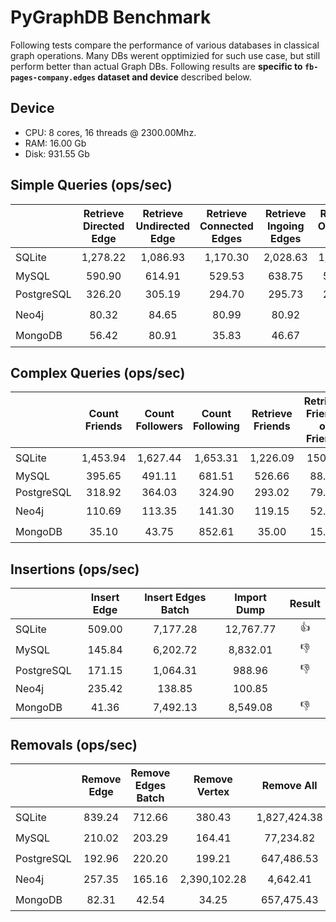 # PyGraphDB Benchmark

Following tests compare the performance of various databases in classical graph operations.
Many DBs werent opptimizied for such use case, but still perform better than actual Graph DBs.
Following results are **specific to `fb-pages-company.edges` dataset and device** described below.
## Device

* CPU: 8 cores, 16 threads @ 2300.00Mhz.
* RAM: 16.00 Gb
* Disk: 931.55 Gb

## Simple Queries (ops/sec)

|  | Retrieve Directed Edge | Retrieve Undirected Edge | Retrieve Connected Edges | Retrieve Ingoing Edges | Retrieve Outgoing Edges | Result |
| :--- | :---: | :---: | :---: | :---: | :---: | :---: |
| SQLite | 1,278.22 | 1,086.93 | 1,170.30 | 2,028.63 | 1,419.41 | :thumbsup: |
| MySQL | 590.90 | 614.91 | 529.53 | 638.75 | 590.84 |  |
| PostgreSQL | 326.20 | 305.19 | 294.70 | 295.73 | 297.26 | :thumbsdown: |
| Neo4j | 80.32 | 84.65 | 80.99 | 80.92 | 78.86 | :thumbsdown: |
| MongoDB | 56.42 | 80.91 | 35.83 | 46.67 | 43.52 | :thumbsdown: |

## Complex Queries (ops/sec)

|  | Count Friends | Count Followers | Count Following | Retrieve Friends | Retrieve Friends of Friends | Result |
| :--- | :---: | :---: | :---: | :---: | :---: | :---: |
| SQLite | 1,453.94 | 1,627.44 | 1,653.31 | 1,226.09 | 150.47 | :thumbsup: |
| MySQL | 395.65 | 491.11 | 681.51 | 526.66 | 88.44 |  |
| PostgreSQL | 318.92 | 364.03 | 324.90 | 293.02 | 79.87 |  |
| Neo4j | 110.69 | 113.35 | 141.30 | 119.15 | 52.94 | :thumbsdown: |
| MongoDB | 35.10 | 43.75 | 852.61 | 35.00 | 15.32 | :thumbsdown: |

## Insertions (ops/sec)

|  | Insert Edge | Insert Edges Batch | Import Dump | Result |
| :--- | :---: | :---: | :---: | :---: |
| SQLite | 509.00 | 7,177.28 | 12,767.77 | :thumbsup: |
| MySQL | 145.84 | 6,202.72 | 8,832.01 | :thumbsdown: |
| PostgreSQL | 171.15 | 1,064.31 | 988.96 | :thumbsdown: |
| Neo4j | 235.42 | 138.85 | 100.85 |  |
| MongoDB | 41.36 | 7,492.13 | 8,549.08 | :thumbsdown: |

## Removals (ops/sec)

|  | Remove Edge | Remove Edges Batch | Remove Vertex | Remove All | Result |
| :--- | :---: | :---: | :---: | :---: | :---: |
| SQLite | 839.24 | 712.66 | 380.43 | 1,827,424.38 | :thumbsup: |
| MySQL | 210.02 | 203.29 | 164.41 | 77,234.82 | :thumbsdown: |
| PostgreSQL | 192.96 | 220.20 | 199.21 | 647,486.53 | :thumbsdown: |
| Neo4j | 257.35 | 165.16 | 2,390,102.28 | 4,642.41 | :thumbsdown: |
| MongoDB | 82.31 | 42.54 | 34.25 | 657,475.43 | :thumbsdown: |

